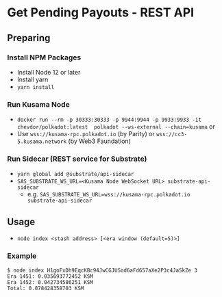 # Get Pending Payouts - REST API

## Preparing

### Install NPM Packages
- Install Node 12 or later
- Install yarn
- `yarn install`

### Run Kusama Node
- `docker run --rm -p 30333:30333 -p 9944:9944 -p 9933:9933 -it chevdor/polkadot:latest  polkadot --ws-external --chain=kusama`
or
- Use `wss://kusama-rpc.polkadot.io` (by Parity) or `wss://cc3-5.kusama.network` (by Web3 Faundation)

### Run Sidecar (REST service for Substrate)
- `yarn global add @substrate/api-sidecar`
- `SAS_SUBSTRATE_WS_URL=<Kusama Node WebSocket URL> substrate-api-sidecar`
  + e.g. `SAS_SUBSTRATE_WS_URL=wss://kusama-rpc.polkadot.io substrate-api-sidecar`

## Usage
- `node index <stash address> [<era window (default=5)>]`

### Example
```
$ node index H1goFxDh9EqcKBc94JwCGJUSod6aFd657aXe2P3c4JaSkZe 3
Era 1451: 0.035693772452 KSM
Era 1452: 0.042734586251 KSM
Total: 0.078428358703 KSM
```
